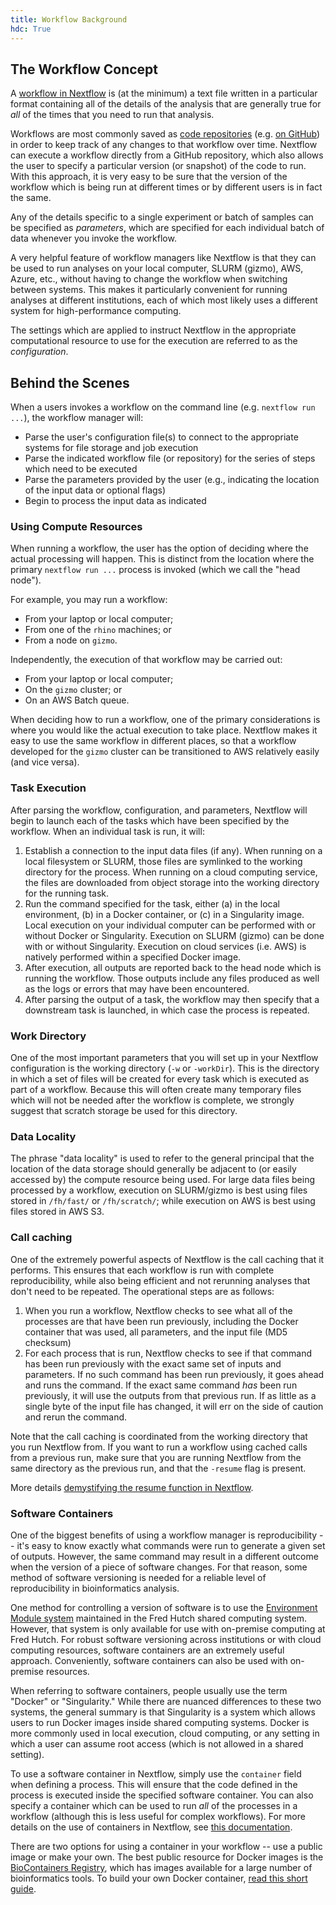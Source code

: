```yaml
---
title: Workflow Background
hdc: True
---
```


## The Workflow Concept

A [workflow in Nextflow](https://www.nextflow.io/docs/latest/getstarted.html#your-first-script) 
is (at the minimum) a text file written in a particular format containing all of the details of
the analysis that are generally true for _all_ of the times that you need to run that analysis.

Workflows are most commonly saved as [code repositories](https://en.wikipedia.org/wiki/Comparison_of_source-code-hosting_facilities)
(e.g. [on GitHub](https://github.com/FredHutch/)) in order to keep track of any changes to that
workflow over time. Nextflow can execute a workflow directly from a GitHub repository, which also
allows the user to specify a particular version (or snapshot) of the code to run. With this approach,
it is very easy to be sure that the version of the workflow which is being run at different times or by
different users is in fact the same.

Any of the details specific to a single experiment or batch of samples can be specified as _parameters_,
which are specified for each individual batch of data whenever you invoke the workflow.

A very helpful feature of workflow managers like Nextflow is that they can be used to run analyses
on your local computer, SLURM (gizmo), AWS, Azure, etc., without having to change the workflow
when switching between systems.
This makes it particularly convenient for running analyses at different institutions, each of which most
likely uses a different system for high-performance computing.

The settings which are applied to instruct Nextflow in the appropriate computational resource to use for
the execution are referred to as the _configuration_.

## Behind the Scenes

When a users invokes a workflow on the command line (e.g. `nextflow run ...`), the workflow manager will:

- Parse the user's configuration file(s) to connect to the appropriate systems for file storage and job execution
- Parse the indicated workflow file (or repository) for the series of steps which need to be executed
- Parse the parameters provided by the user (e.g., indicating the location of the input data or optional flags)
- Begin to process the input data as indicated

### Using Compute Resources

When running a workflow, the user has the option of deciding where the actual processing will happen.
This is distinct from the location where the primary `nextflow run ...` process is invoked (which we call the "head node").

For example, you may run a workflow:
- From your laptop or local computer;
- From one of the `rhino` machines; or 
- From a node on `gizmo`.

Independently, the execution of that workflow may be carried out:
- From your laptop or local computer;
- On the `gizmo` cluster; or
- On an AWS Batch queue.

When deciding how to run a workflow, one of the primary considerations is where you would like the
actual execution to take place. Nextflow makes it easy to use the same workflow in different places,
so that a workflow developed for the `gizmo` cluster can be transitioned to AWS relatively easily
(and vice versa).

### Task Execution

After parsing the workflow, configuration, and parameters, Nextflow will begin to launch each of the tasks
which have been specified by the workflow. When an individual task is run, it will:

1. Establish a connection to the input data files (if any). When running on a local filesystem or SLURM, those files are symlinked to the working directory for the process. When running on a cloud computing service, the files are downloaded from object storage into the working directory for the running task.
2. Run the command specified for the task, either (a) in the local environment, (b) in a Docker container, or (c) in a Singularity image. Local execution on your individual computer can be performed with or without Docker or Singularity. Execution on SLURM (gizmo) can be done with or without Singularity. Execution on cloud services (i.e. AWS) is natively performed within a specified Docker image.
3. After execution, all outputs are reported back to the head node which is running the workflow. Those outputs include any files produced as well as the logs or errors that may have been encountered.
4. After parsing the output of a task, the workflow may then specify that a downstream task is launched, in which case the process is repeated.

### Work Directory

One of the most important parameters that you will set up in your Nextflow configuration
is the working directory (`-w` or `-workDir`). This is the directory in which a set of files
will be created for every task which is executed as part of a workflow. Because this will
often create many temporary files which will not be needed after the workflow is complete,
we strongly suggest that scratch storage be used for this directory.

### Data Locality

The phrase "data locality" is used to refer to the general principal that the location of the data storage
should generally be adjacent to (or easily accessed by) the compute resource being used. For large data files
being processed by a workflow, execution on SLURM/gizmo is best using files stored in `/fh/fast/` or `/fh/scratch/`;
while execution on AWS is best using files stored in AWS S3.

### Call caching

One of the extremely powerful aspects of Nextflow is the call caching that it performs. 
This ensures that each workflow is run with complete reproducibility, while also being efficient and not rerunning analyses that don't need to be repeated. 
The operational steps are as follows:

  1. When you run a workflow, Nextflow checks to see what all of the processes are that have been run previously, including the Docker container that was used, all parameters, and the input file (MD5 checksum)
  2. For each process that is run, Nextflow checks to see if that command has been run previously with the exact same set of inputs and parameters. 
  If no such command has been run previously, it goes ahead and runs the command. 
  If the exact same command _has_ been run previously, it will use the outputs from that previous run. 
  If as little as a single byte of the input file has changed, it will err on the side of caution and rerun the command.

Note that the call caching is coordinated from the working directory that you run Nextflow from. 
If you want to run a workflow using cached calls from a previous run, make sure that you are running Nextflow from the same directory as the previous run,
and that the `-resume` flag is present.

More details [demystifying the resume function in Nextflow](https://www.nextflow.io/blog/2019/demystifying-nextflow-resume.html).

### Software Containers

One of the biggest benefits of using a workflow manager is reproducibility -- it's easy to know exactly what
commands were run to generate a given set of outputs. However, the same command may result in a different outcome
when the version of a piece of software changes. For that reason, some method of software versioning is needed
for a reliable level of reproducibility in bioinformatics analysis.

One method for controlling a version of software is to use the [Environment Module system](/scicomputing/compute_environments/)
maintained in the Fred Hutch shared computing system. However, that system is only available for use with 
on-premise computing at Fred Hutch. For robust software versioning across institutions or with cloud computing resources,
software containers are an extremely useful approach. Conveniently, software containers can also be used
with on-premise resources.

When referring to software containers, people usually use the term "Docker" or "Singularity." While there are
nuanced differences to these two systems, the general summary is that Singularity is a system which allows
users to run Docker images inside shared computing systems. Docker is more commonly used in local execution,
cloud computing, or any setting in which a user can assume root access (which is not allowed in a shared setting).

To use a software container in Nextflow, simply use the `container` field when defining a process. This will ensure that
the code defined in the process is executed inside the specified software container. You can also specify a container
which can be used to run _all_ of the processes in a workflow (although this is less useful for complex workflows).
For more details on the use of containers in Nextflow, see [this documentation](https://www.nextflow.io/docs/latest/docker.html).

There are two options for using a container in your workflow -- use a public image or make your own. The best public resource
for Docker images is the [BioContainers Registry](https://biocontainers.pro/registry), which has images available for
a large number of bioinformatics tools. To build your own Docker container, [read this short guide](/hdc/hdc_building_containers/).
